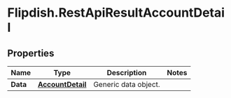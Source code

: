 # Flipdish.RestApiResultAccountDetail

## Properties
Name | Type | Description | Notes
------------ | ------------- | ------------- | -------------
**Data** | [**AccountDetail**](AccountDetail.md) | Generic data object. | 


